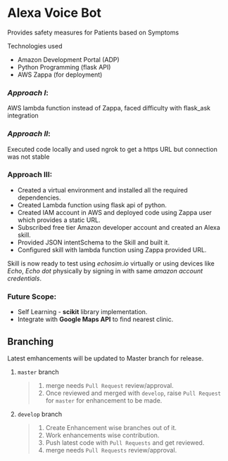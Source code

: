 # Alexa Voice Bot
Provides safety measures for Patients based on Symptoms

Technologies used
- Amazon Development Portal (ADP)
- Python Programming (flask API)
- AWS Zappa (for deployment)

### *Approach I*:
AWS lambda function instead of Zappa, faced difficulty with flask_ask integration

### *Approach II*:
Executed code locally and used ngrok to get a https URL but connection was not stable

### **Approach III**:
- Created a virtual environment and installed all the required dependencies.
- Created Lambda function using flask api of python.
- Created IAM account in AWS and deployed code using Zappa user which provides a static URL.
- Subscribed free tier Amazon developer account and created an Alexa skill.
- Provided JSON intentSchema to the Skill and built it.
- Configured skill with lambda function using Zappa provided URL.

Skill is now ready to test using *echosim.io* virtually or using devices like *Echo*, *Echo dot* physically by signing in with same *amazon account credentials*.

### **Future Scope**:
- Self Learning - **scikit** library implementation.
- Integrate with **Google Maps API** to find nearest clinic.

## Branching
Latest emhancements will be updated to Master branch for release.
1. `master` branch
    > 1. merge needs `Pull Request` review/approval.
    > 1. Once reviewed and merged with `develop`, raise `Pull Request` for `master` for enhancement to be made.

1. `develop` branch
    > 1. Create Enhancement wise branches out of it.
    > 1. Work enhancements wise contribution.
    > 1. Push latest code with `Pull Requests` and get reviewed.
    > 1. merge needs `Pull Requests` review/approval.